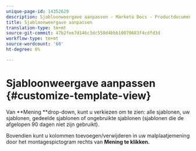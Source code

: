 ```yaml
---
unique-page-id: 14352629
description: Sjabloonweergave aanpassen - Marketo Docs - Productdocumentatie
title: Sjabloonweergave aanpassen
translation-type: tm+mt
source-git-commit: 47b2fee7d146c3dc558d4bbb10070683f4cdfd3d
workflow-type: tm+mt
source-wordcount: '60'
ht-degree: 0%

---
```



# Sjabloonweergave aanpassen {#customize-template-view}

Van **Mening **drop-down, kunt u verkiezen om te zien: alle sjablonen, uw sjablonen, gedeelde sjablonen of ongebruikte sjablonen (sjablonen die de afgelopen 90 dagen niet zijn gebruikt).

Bovendien kunt u kolommen toevoegen/verwijderen in uw malplaatjemening door het montagespictogram rechts van **Mening te klikken.**

